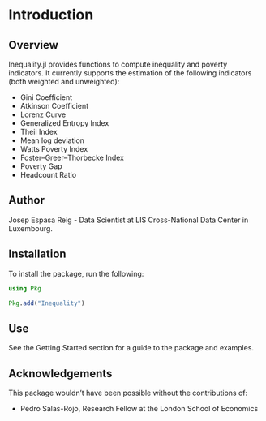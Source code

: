 # Introduction

## Overview

Inequality.jl provides functions to compute inequality and poverty indicators. It currently supports the estimation of the following indicators (both weighted and unweighted):

* Gini Coefficient
* Atkinson Coefficient
* Lorenz Curve
* Generalized Entropy Index
* Theil Index
* Mean log deviation
* Watts Poverty Index
* Foster–Greer–Thorbecke Index
* Poverty Gap
* Headcount Ratio

## Author

Josep Espasa Reig - Data Scientist at LIS Cross-National Data Center in Luxembourg.

## Installation

To install the package, run the following:

```julia
using Pkg

Pkg.add("Inequality")
```

## Use
See the Getting Started section for a guide to the package and examples.

## Acknowledgements

This package wouldn’t have been possible without the contributions of:

* Pedro Salas-Rojo, Research Fellow at the London School of Economics





